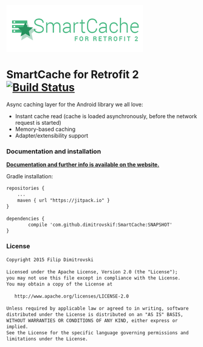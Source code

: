 ![SmartCache for Retrofit2](logo.png)

SmartCache for Retrofit 2 [![Build Status](https://travis-ci.org/dimitrovskif/SmartCache.svg?branch=master)](https://travis-ci.org/dimitrovskif/SmartCache)
==========

Async caching layer for the Android library we all love:

* Instant cache read (cache is loaded asynchronously, before the network request is started)
* Memory-based caching
* Adapter/extensibility support

### Documentation and installation

[**Documentation and further info is available on the website.**](http://dimitrovskif.github.io/SmartCache/)

Gradle installation:

    repositories {
        ...
        maven { url "https://jitpack.io" }
    }
    
    dependencies {
	        compile 'com.github.dimitrovskif:SmartCache:SNAPSHOT'
	}

### License

    Copyright 2015 Filip Dimitrovski

    Licensed under the Apache License, Version 2.0 (the "License");
    you may not use this file except in compliance with the License.
    You may obtain a copy of the License at

       http://www.apache.org/licenses/LICENSE-2.0

    Unless required by applicable law or agreed to in writing, software
    distributed under the License is distributed on an "AS IS" BASIS,
    WITHOUT WARRANTIES OR CONDITIONS OF ANY KIND, either express or implied.
    See the License for the specific language governing permissions and
    limitations under the License.
